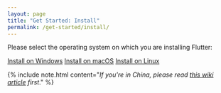 ```yaml
---
layout: page
title: "Get Started: Install"
permalink: /get-started/install/
---
```


Please select the operating system on which you are installing Flutter:

<div class="homepage__button_row">
  <a href="/setup-windows" class="get-started-button">Install on Windows</a>
  <a href="/setup-macos" class="get-started-button">Install on macOS</a>
  <a href="/setup-linux" class="get-started-button">Install on Linux</a>
</div>

{% include note.html content="_If you're in China, please read
[this wiki article](https://github.com/flutter/flutter/wiki/Using-Flutter-in-China)
first_." 
%}
